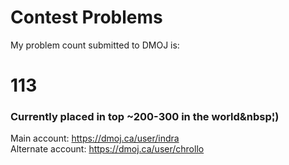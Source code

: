 # Contest Problems

My problem count submitted to DMOJ is:
# 113
### Currently placed in top ~200-300 in the world&nbsp¦)
Main account:
https://dmoj.ca/user/indra <br />
Alternate account:
https://dmoj.ca/user/chrollo
